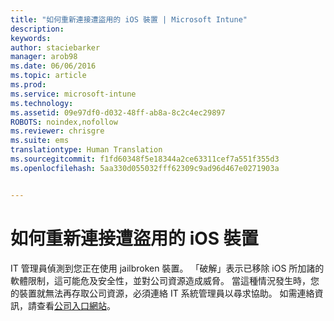 ```yaml
---
title: "如何重新連接遭盜用的 iOS 裝置 | Microsoft Intune"
description: 
keywords: 
author: staciebarker
manager: arob98
ms.date: 06/06/2016
ms.topic: article
ms.prod: 
ms.service: microsoft-intune
ms.technology: 
ms.assetid: 09e97df0-d032-48ff-ab8a-8c2c4ec29897
ROBOTS: noindex,nofollow
ms.reviewer: chrisgre
ms.suite: ems
translationtype: Human Translation
ms.sourcegitcommit: f1fd60348f5e18344a2ce63311cef7a551f355d3
ms.openlocfilehash: 5aa330d055032fff62309c9ad96d467e0271903a


---
```


# 如何重新連接遭盜用的 iOS 裝置
IT 管理員偵測到您正在使用 jailbroken 裝置。 「破解」表示已移除 iOS 所加諸的軟體限制，這可能危及安全性，並對公司資源造成威脅。 當這種情況發生時，您的裝置就無法再存取公司資源，必須連絡 IT 系統管理員以尋求協助。 如需連絡資訊，請查看[公司入口網站](http://portal.manage.microsoft.com)。




<!--HONumber=Jul16_HO3-->


